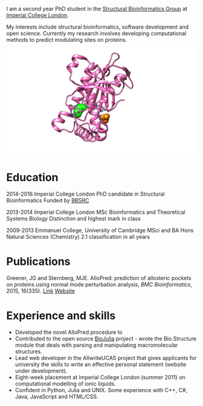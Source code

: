 I am a second year PhD student in the [Structural Bioinformatics Group](http://www.sbg.bio.ic.ac.uk/index.html) at [Imperial College London](https://www.imperial.ac.uk).

My interests include structural bioinformatics, software development and open science. Currently my research involves developing computational methods to predict modulating sites on proteins.

![Modulation of adenylate cyclase](images/protein.png)


# Education

2014-2016 Imperial College London
PhD candidate in Structural Bioinformatics
Funded by [BBSRC](http://www.bbsrc.ac.uk/)

2013-2014 Imperial College London
MSc Bioinformatics and Theoretical Systems Biology
Distinction and highest mark in class

2009-2013 Emmanuel College, University of Cambridge
MSci and BA Hons Natural Sciences (Chemistry)
2.1 classification in all years


# Publications

Greener, JG and Sternberg, MJE. AlloPred: prediction of allosteric pockets on proteins using normal mode perturbation analysis, *BMC Bioinformatics*, 2015, 16(335). [Link](http://bmcbioinformatics.biomedcentral.com/articles/10.1186/s12859-015-0771-1) [Website](http://www.sbg.bio.ic.ac.uk/allopred/home)


# Experience and skills

- Developed the novel AlloPred procedure to
- Contributed to the open source [BioJulia](http://biojulia.github.io/Bio.jl/) project - wrote the Bio.Structure module that deals with parsing and manipulating macromolecular structures.
- Lead web developer in the AllwriteUCAS project that gives applicants for university the skills to write an effective personal statement (website under development).
- Eight-week placement at Imperial College London (summer 2011) on computational modelling of ionic liquids.
- Confident in Python, Julia and UNIX. Some experience with C++, C#, Java, JavaScript and HTML/CSS.
